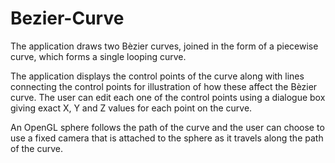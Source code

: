 Bezier-Curve
============
The application draws two Bèzier curves, joined in the form of a piecewise curve, which forms a single looping curve. 

The application displays the control points of the curve along with lines connecting the control points for illustration of how these affect the Bèzier curve. The user can edit each one of the control points using a dialogue box giving exact X, Y and Z values for each point on the curve. 

An OpenGL sphere follows the path of the curve and the user can choose to use a fixed camera that is attached to the sphere as it travels along the path of the curve.
